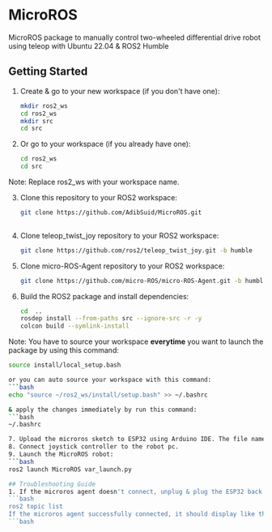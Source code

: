 # MicroROS
MicroROS package to manually control two-wheeled differential drive robot using teleop with Ubuntu 22.04 & ROS2 Humble

## Getting Started
1. Create & go to your new workspace (if you don't have one):
   ```bash
   mkdir ros2_ws
   cd ros2_ws
   mkdir src
   cd src

2. Or go to your workspace (if you already have one):
   ```bash
   cd ros2_ws
   cd src
   
Note: Replace ros2_ws with your workspace name.
   
3. Clone this repository to your ROS2 workspace:
   ```bash
   git clone https://github.com/AdibSuid/MicroROS.git
  
4. Clone teleop_twist_joy repository to your ROS2 workspace:
   ```bash
   git clone https://github.com/ros2/teleop_twist_joy.git -b humble

5. Clone micro-ROS-Agent repository to your ROS2 workspace:
   ```bash
   git clone https://github.com/micro-ROS/micro-ROS-Agent.git -b humble

6. Build the ROS2 package and install dependencies:
   ```bash
   cd  ..
   rosdep install --from-paths src --ignore-src -r -y
   colcon build --symlink-install

Note: You have to source your workspace **everytime** you want to launch the package by using this command:
   ```bash
   source install/local_setup.bash

or you can auto source your workspace with this command:
   ```bash
   echo "source ~/ros2_ws/install/setup.bash" >> ~/.bashrc

& apply the changes immediately by run this command:
   ```bash
   ~/.bashrc

7. Upload the microros sketch to ESP32 using Arduino IDE. The file name is var_esp32_microros.ino
8. Connect joystick controller to the robot pc.
9. Launch the MicroROS robot:
   ```bash
   ros2 launch MicroROS var_launch.py

## Troubleshooting Guide
1. If the microros agent doesn't connect, unplug & plug the ESP32 back or press boot button. You can check if the    microros agent have successfully connected or not by open a new terminal & run
   ```bash
   ros2 topic list
  If the microros agent successfully connected, it should display like this in the terminal:
   ```bash
   
